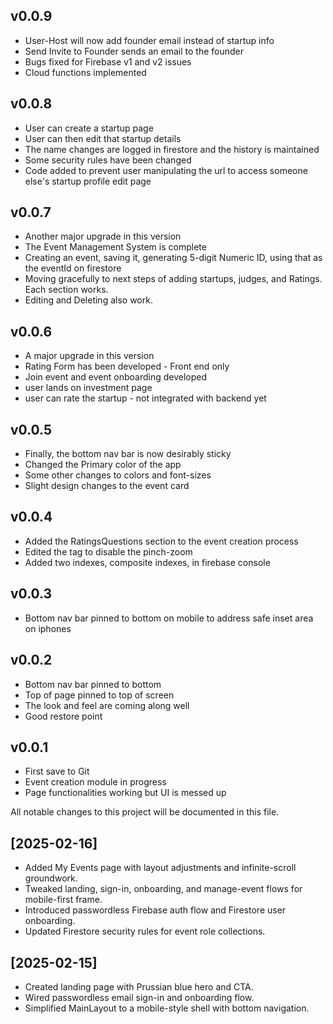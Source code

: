 
## v0.0.9
- User-Host will now add founder email instead of startup info
- Send Invite to Founder sends an email to the founder
- Bugs fixed for Firebase v1 and v2 issues 
- Cloud functions implemented


## v0.0.8
- User can create a startup page
- User can then edit that startup details
- The name changes are logged in firestore and the history is maintained
- Some security rules have been changed
- Code added to prevent user manipulating the url to access someone else's startup profile edit page


## v0.0.7
- Another major upgrade in this version
- The Event Management System is complete
- Creating an event, saving it, generating 5-digit Numeric ID, using that as the eventId on firestore
- Moving gracefully to next steps of adding startups, judges, and Ratings. Each section works.
- Editing and Deleting also work.

## v0.0.6
- A major upgrade in this version
- Rating Form has been developed - Front end only
- Join event and event onboarding developed
- user lands on investment page
- user can rate the startup - not integrated with backend yet 

## v0.0.5
- Finally, the bottom nav bar is now desirably sticky
- Changed the Primary color of the app 
- Some other changes to colors and font-sizes
- Slight design changes to the event card 

## v0.0.4
- Added the RatingsQuestions section to the event creation process
- Edited the <meta> tag to disable the pinch-zoom 
- Added two indexes, composite indexes, in firebase console 

## v0.0.3
- Bottom nav bar pinned to bottom on mobile to address safe inset area on iphones

## v0.0.2
- Bottom nav bar pinned to bottom
- Top of page pinned to top of screen
- The look and feel are coming along well
- Good restore point  

## v0.0.1
- First save to Git
- Event creation module in progress
- Page functionalities working but UI is messed up

All notable changes to this project will be documented in this file.

## [2025-02-16]
- Added My Events page with layout adjustments and infinite-scroll groundwork.
- Tweaked landing, sign-in, onboarding, and manage-event flows for mobile-first frame.
- Introduced passwordless Firebase auth flow and Firestore user onboarding.
- Updated Firestore security rules for event role collections.

## [2025-02-15]
- Created landing page with Prussian blue hero and CTA.
- Wired passwordless email sign-in and onboarding flow.
- Simplified MainLayout to a mobile-style shell with bottom navigation.

